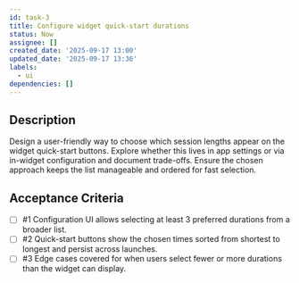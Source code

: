 ```yaml
---
id: task-3
title: Configure widget quick-start durations
status: Now
assignee: []
created_date: '2025-09-17 13:00'
updated_date: '2025-09-17 13:36'
labels:
  - ui
dependencies: []
---
```


## Description

Design a user-friendly way to choose which session lengths appear on the widget quick-start buttons. Explore whether this lives in app settings or via in-widget configuration and document trade-offs. Ensure the chosen approach keeps the list manageable and ordered for fast selection.

## Acceptance Criteria
<!-- AC:BEGIN -->
- [ ] #1 Configuration UI allows selecting at least 3 preferred durations from a broader list.
- [ ] #2 Quick-start buttons show the chosen times sorted from shortest to longest and persist across launches.
- [ ] #3 Edge cases covered for when users select fewer or more durations than the widget can display.
<!-- AC:END -->
